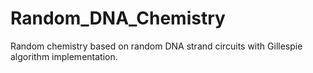 # Random_DNA_Chemistry
Random chemistry based on random DNA strand circuits with Gillespie algorithm implementation.
